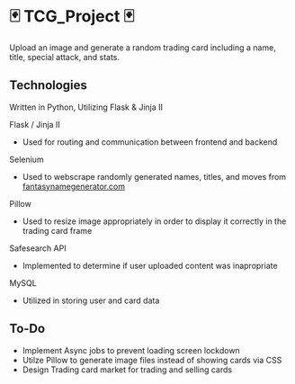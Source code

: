 # 🃏 TCG_Project 🃏
Upload an image and generate a random trading card including a name, title, special attack, and stats.

## Technologies

Written in Python, Utilizing Flask & Jinja II

Flask / Jinja II
- Used for routing and communication between frontend and backend

Selenium
- Used to webscrape randomly generated names, titles, and moves from [fantasynamegenerator.com](https://www.fantasynamegenerators.com/)

Pillow
- Used to resize image appropriately in order to display it correctly in the trading card frame

Safesearch API
- Implemented to determine if user uploaded content was inapropriate

MySQL
- Utilized in storing user and card data


## To-Do
- Implement Async jobs to prevent loading screen lockdown
- Utilze Pillow to generate image files instead of showing cards via CSS
- Design Trading card market for trading and selling cards
